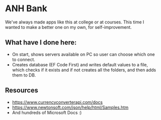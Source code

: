 # ANH Bank

We've always made apps like this at college or at courses. This time I wanted to make a better one on my own, for self-improvement.


## What have I done here:

- On start, shows servers available on PC so user can choose which one to connect.
- Creates database (EF Code First) and writes default values to a file, which checks if it exists and if not creates all the folders, and then adds them to DB.


## Resources

- https://www.currencyconverterapi.com/docs
- https://www.newtonsoft.com/json/help/html/Samples.htm
- And hundreds of Microsoft Docs :)
